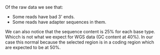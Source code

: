 Of the raw data we see that:
 
   - Some reads have bad 3' ends.
   - Some reads have adapter sequences in them.

We can also notice that the sequence content is 25% for each base type. Whicch is not what we expect for WGS data (GC content at 40%).
In our case this normal because the selected region is in a coding region which are expected to be at 50%.




